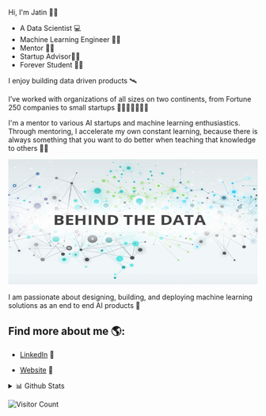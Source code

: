 
Hi, I'm Jatin 👋🏾  
- A Data Scientist 💻 
- Machine Learning Engineer 👨‍💻
- Mentor 👨‍🚀
- Startup Advisor👩‍🌾
- Forever Student 👨‍🎓

I enjoy building data driven products 🛰

I’ve worked with organizations of all sizes on two continents, from Fortune 250 companies to small startups 🚩🇮🇳🇨🇦🇱🇷

I'm a mentor to various AI startups and machine learning enthusiastics. Through mentoring, I accelerate my own constant learning, because there is always something that you want to do better when teaching that knowledge to others 👨‍🔬

<img src="https://github.com/jmalhot/jmalhot/blob/master/Data-Science3.jpeg">



I am passionate about designing, building, and deploying machine learning solutions as an end to end AI products 🎩


## Find more about me 🌎: 

- <a href="https://www.linkedin.com/in/jatin-malhotra//">LinkedIn</a> 💼

- <a href="https://www.jatin-malhotra.com//">Website</a> 💼

<details>
<summary>📊 Github Stats</summary>

<p align="center"> <img src="https://github-readme-stats.vercel.app/api?username=jmalhot&show_icons=true&theme=gotham" alt="Jatin Malhotra | Stats" />

</details>

 ![Visitor Count](https://profile-counter.glitch.me/{jmalhot}/count.svg)
